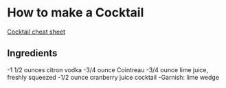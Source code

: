 # How to make a Cocktail
[Cocktail cheat sheet](https://www.liquor.com/recipes/cosmopolitan/)
## Ingredients
-1 1/2 ounces citron vodka
-3/4 ounce Cointreau
-3/4 ounce lime juice, freshly squeezed
-1/2 ounce cranberry juice cocktail
-Garnish: lime wedge